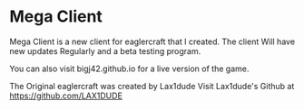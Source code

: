 # Mega Client
Mega Client is a new client for eaglercraft that I created.
The client Will have new updates Regularly and a beta testing program.

You can also visit bigj42.github.io for a live version of the game.

The Original eaglercraft was created by Lax1dude
Visit Lax1dude's Github at https://github.com/LAX1DUDE
